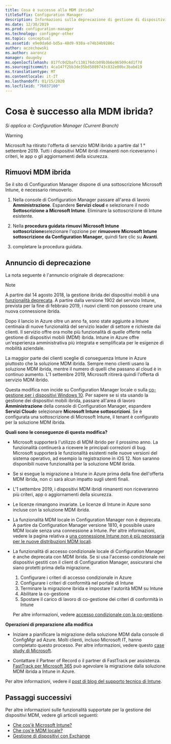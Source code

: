 ```yaml
---
title: Cosa è successo alla MDM ibrida?
titleSuffix: Configuration Manager
description: Informazioni sulla deprecazione di gestione di dispositivi mobili (MDM) ibrida in Configuration Manager
ms.date: 12/30/2019
ms.prod: configuration-manager
ms.technology: configmgr-other
ms.topic: conceptual
ms.assetid: e9e0da6d-bd5a-48d9-930a-e74b34b9286c
author: aczechowski
ms.author: aaroncz
manager: dougeby
ms.openlocfilehash: 817fc0d2bafc138176dcb09b3b6e96509c4d1f7d
ms.sourcegitcommit: 4ca147f2bb3de35bd5089743c832e00bc3babd19
ms.translationtype: MT
ms.contentlocale: it-IT
ms.lasthandoff: 01/15/2020
ms.locfileid: "76037100"
---
```

# <a name="what-happened-to-hybrid-mdm"></a>Cosa è successo alla MDM ibrida?

*Si applica a: Configuration Manager (Current Branch)*

> [!WARNING]
> Microsoft ha ritirato l'offerta di servizio MDM ibrido a partire dal 1 ° settembre 2019. Tutti i dispositivi MDM ibridi rimanenti non riceveranno i criteri, le app o gli aggiornamenti della sicurezza.

## <a name="remove-hybrid-mdm"></a>Rimuovi MDM ibrida

Se il sito di Configuration Manager dispone di una sottoscrizione Microsoft Intune, è necessario rimuoverlo.

1. Nella console di Configuration Manager passare all'area di lavoro **Amministrazione**. Espandere **Servizi cloud** e selezionare il nodo **Sottoscrizione a Microsoft Intune**. Eliminare la sottoscrizione di Intune esistente.

1. Nella **procedura guidata rimuovi Microsoft Intune sottoscrizione**selezionare l'opzione per **rimuovere Microsoft Intune sottoscrizione da Configuration Manager**, quindi fare clic su **Avanti**.

1. completare la procedura guidata.

## <a name="deprecation-announcement"></a>Annuncio di deprecazione

La nota seguente è l'annuncio originale di deprecazione:

> [!NOTE]  
> A partire dal 14 agosto 2018, la gestione ibrida dei dispositivi mobili è una [funzionalità deprecata](/sccm/core/plan-design/changes/deprecated/removed-and-deprecated-cmfeatures). A partire dalla versione 1902 del servizio Intune, prevista per la fine di febbraio 2019, i nuovi clienti non possono creare una nuova connessione ibrida.
> <!--Intune feature 2683117-->  
> Dopo il lancio in Azure oltre un anno fa, sono state aggiunte a Intune centinaia di nuove funzionalità del servizio leader di settore e richieste dai clienti. Il servizio offre ora molte più funzionalità di quelle offerte nella gestione di dispositivi mobili (MDM) ibrida. Intune in Azure offre un'esperienza amministrativa più integrata e semplificata per le esigenze di mobilità aziendale.
>
> La maggior parte dei clienti sceglie di conseguenza Intune in Azure piuttosto che la soluzione MDM ibrida. Sempre meno clienti usano la soluzione MDM ibrida, mentre il numero di quelli che passano al cloud è in continuo aumento. L'1 settembre 2019, Microsoft ritirerà quindi l'offerta di servizio MDM ibrido.
>
> Questa modifica non incide su Configuration Manager locale o sulla [co-gestione per i dispositivi Windows 10](/sccm/comanage/overview). Per sapere se si sta usando la gestione dei dispositivi mobili ibrida, passare all'area di lavoro **Amministrazione** della console di Configuration Manager, espandere **Servizi Cloud**e selezionare **Microsoft Intune sottoscrizioni**. Se è configurata una sottoscrizione di Microsoft Intune, il tenant è configurato per la soluzione MDM ibrida.
>
> **Quali sono le conseguenze di questa modifica?**
>
> - Microsoft supporterà l'utilizzo di MDM ibrido per il prossimo anno. La funzionalità continuerà a ricevere le principali correzioni di bug. Microsoft supporterà le funzionalità esistenti nelle nuove versioni del sistema operativo, ad esempio la registrazione in iOS 12. Non saranno disponibili nuove funzionalità per la soluzione MDM ibrida.  
>
> - Se si esegue la migrazione a Intune in Azure prima della fine dell'offerta MDM ibrida, non ci sarà alcun impatto sugli utenti finali.  
>
> - L'1 settembre 2019, i dispositivi MDM ibridi rimanenti non riceveranno più criteri, app o aggiornamenti della sicurezza.  
>
> - Le licenze rimangono invariate. Le licenze di Intune in Azure sono incluse con la soluzione MDM ibrida.  
>
> - La funzionalità MDM locale in Configuration Manager non è deprecata. A partire da Configuration Manager versione 1810, è possibile usare MDM locale senza una connessione a Intune. Per altre informazioni, vedere la pagina relativa a [una connessione Intune non è più necessaria per le nuove distribuzioni MDM locali](/sccm/core/plan-design/changes/whats-new-in-version-1810#bkmk_opmdm).
>
> - La funzionalità di accesso condizionale locale di Configuration Manager è anche deprecata con MDM ibrida. Se si usa l'accesso condizionale nei dispositivi gestiti con il client di Configuration Manager, assicurarsi che siano protetti prima della migrazione.
>     1. Configurare i criteri di accesso condizionale in Azure
>     2. Configurare i criteri di conformità nel portale di Intune
>     3. Terminare la migrazione ibrida e impostare l'autorità MDM su Intune
>     4. Abilitare la co-gestione
>     5. Spostare il carico di lavoro di co-gestione dei criteri di conformità in Intune
>
>     Per altre informazioni, vedere [accesso condizionale con la co-gestione](https://docs.microsoft.com/sccm/comanage/quickstart-conditional-access).
>
> **Operazioni di preparazione alla modifica**
>
> - Iniziare a pianificare la migrazione della soluzione MDM dalla console di ConfigMgr ad Azure. Molti clienti, incluso Microsoft IT, hanno completato questo processo. Per altre informazioni, vedere questo [case study di Microsoft](https://aka.ms/Intune_MSFT).  
>
> - Contattare il Partner of Record o il partner di FastTrack per assistenza. [FastTrack per Microsoft 365](https://aka.ms/hybrid_fasttrack) può agevolare la migrazione dalla soluzione MDM ibrida a Intune in Azure.
>
> Per altre informazioni, vedere il [post di blog del supporto tecnico di Intune](https://aka.ms/hybrid_notification).

## <a name="next-steps"></a>Passaggi successivi

Per altre informazioni sulle funzionalità supportate per la gestione dei dispositivi MDM, vedere gli articoli seguenti:

- [Che cos'è Microsoft Intune?](https://docs.microsoft.com/intune/what-is-intune)
- [Che cos'è MDM locale?](/sccm/mdm/understand/manage-mobile-devices-with-on-premises-infrastructure)
- [Gestione di dispositivi con Exchange](/sccm/mdm/deploy-use/manage-mobile-devices-with-exchange-activesync)
